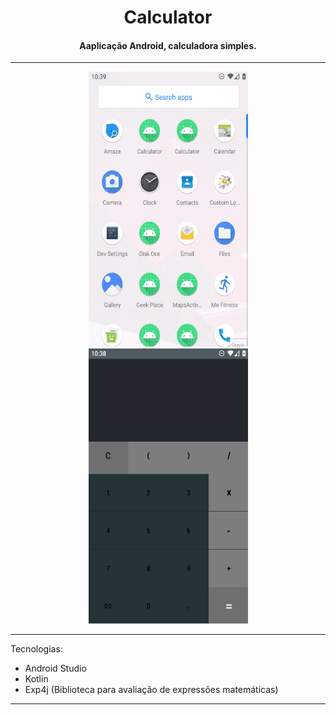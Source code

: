 <h1 align="center">Calculator</h1>

<h4 align="center">Aaplicação Android, calculadora simples.</h4>

<hr>
<div align="center" >
	<img src="open_screen.gif" width="255" height="440" />
	<img src="using_app.gif" width="255" height="440" />
</div>
<hr>

Tecnologias:
<ul>
  <li>Android Studio</li>
  <li>Kotlin</li>
  <li>Exp4j (Biblioteca para avaliação de expressões matemáticas)</li>
</ul>
<hr>
 
